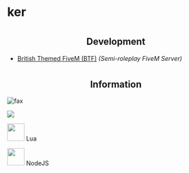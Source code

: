 <h1>ker</h1>

# <h2 align="center">Development</h2>
- [British Themed FiveM (BTF)](https://discord.gg/btfrp) *(Semi-roleplay FiveM Server)*

# <h2 align="center">Information</h2>

<img src="https://komarev.com/ghpvc/?username=stripbar&color=lightgray" alt="fax" width="" height="">
<p><img src="http://github-profile-summary-cards.vercel.app/api/cards/profile-details?username=stripbar&theme=transparent" />

<img width="40" src="https://upload.wikimedia.org/wikipedia/commons/c/cf/Lua-Logo.svg" style="font-size: 36px;" /> Lua

<img width="40" src="https://upload.wikimedia.org/wikipedia/commons/thumb/d/d9/Node.js_logo.svg/1280px-Node.js_logo.svg.png" style="font-size: 36px;" /> NodeJS
